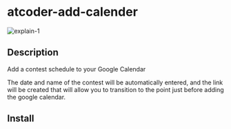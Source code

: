 atcoder-add-calender
====

![explain-1](https://user-images.githubusercontent.com/56141035/66174037-45110a80-e68e-11e9-834f-18df9ca37c24.png)


## Description

Add a contest schedule to your Google Calendar

The date and name of the contest will be automatically entered, and the link will be created that will allow you to transition to the point just before adding the google calendar.



## Install


